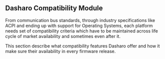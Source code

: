 Dasharo Compatibility Module
----------------------------

From communication bus standards, through industry specifications like ACPI and
ending up with support for Operating Systems, each platform needs set of
compatibility criteria which have to be maintained across life cycle of market
availability and sometimes even after it.

This section describe what compatibility features Dasharo offer and how it
make sure their availability in every firmware release.

